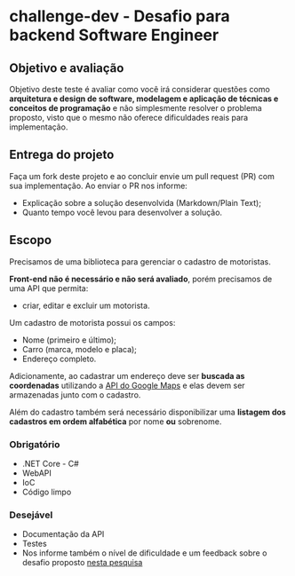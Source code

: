 # challenge-dev - Desafio para backend Software Engineer

## Objetivo e avaliação

Objetivo deste teste é avaliar como você irá considerar questões como **arquitetura e design de software, modelagem e aplicação de técnicas e conceitos de programação** e não simplesmente resolver o problema proposto, visto que o mesmo não oferece dificuldades reais para implementação.  

## Entrega do projeto

Faça um fork deste projeto e ao concluir envie um pull request (PR) com sua implementação. Ao enviar o PR nos informe:

 - Explicação sobre a solução desenvolvida (Markdown/Plain Text);
 - Quanto tempo você levou para desenvolver a solução.

## Escopo

Precisamos de uma biblioteca para gerenciar o cadastro de motoristas.

**Front-end não é necessário e não será avaliado**, porém precisamos de uma API que permita:

 - criar, editar e excluir um motorista.

Um cadastro de motorista possui os campos:

 - Nome (primeiro e último);
 - Carro (marca, modelo e placa);
 - Endereço completo.

Adicionamente, ao cadastrar um endereço deve ser **buscada as coordenadas** utilizando a [API do Google Maps](https://developers.google.com/maps/documentation/geocoding) e elas devem ser armazenadas junto com o cadastro.

Além do cadastro também será necessário disponibilizar uma **listagem dos cadastros em ordem alfabética** por nome **ou** sobrenome.

### Obrigatório
 - .NET Core - C#
 - WebAPI
 - IoC
 - Código limpo

### Desejável
 - Documentação da API
 - Testes
 - Nos informe também o nível de dificuldade e um feedback sobre o desafio proposto [nesta pesquisa](https://goo.gl/forms/qui1n636NKY2w96V2)
